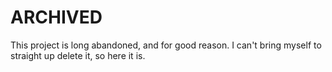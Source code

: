 # ARCHIVED
This project is long abandoned, and for good reason. I can't bring myself to straight up delete it, so here it is.
